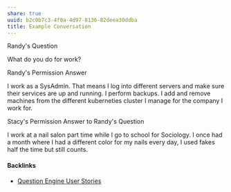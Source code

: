 ```yaml
---
share: true
uuid: b2c0b7c3-4f0a-4d97-8136-82deea30ddba
title: Example Conversation
---
```

Randy's Question

What do you do for work?

Randy's Permission Answer

I work as a SysAdmin. That means I log into different servers and make sure their services are up and running. I perform backups. I add and remove machines from the different kuberneties cluster I manage for the company I work for.

Stacy's Permission Answer to Randy's Question

I work at a nail salon part time while I go to school for Sociology. I once had a month where I had a different color for my nails every day, I used fakes half the time but still counts.

#### Backlinks

* [Question Engine User Stories](/f137b314-579f-42ab-8be5-1c72bf9ebcd9)